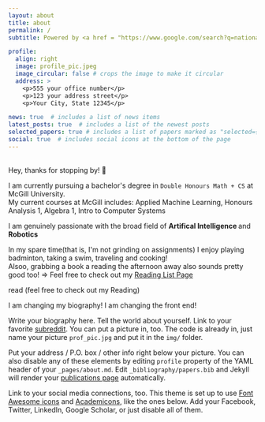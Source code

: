 ```yaml
---
layout: about
title: about
permalink: /
subtitle: Powered by <a href = "https://www.google.com/search?q=national+coffee+day&oq=national+coffee+day&aqs=chrome..69i57j0i512l2j0i67i650j0i512l6.3460j1j7&sourceid=chrome&ie=UTF-8"> 99% Caffein </a> and 1% Water (or being fully honest... 100% ☕)

profile:
  align: right
  image: profile_pic.jpeg
  image_circular: false # crops the image to make it circular
  address: >
    <p>555 your office number</p>
    <p>123 your address street</p>
    <p>Your City, State 12345</p>

news: true  # includes a list of news items
latest_posts: true  # includes a list of the newest posts
selected_papers: true # includes a list of papers marked as "selected={true}"
social: true  # includes social icons at the bottom of the page
---
```


<br>
Hey, thanks for stopping by! 👋

I am currently pursuing a bachelor's degree in `Double Honours Math + CS` at McGill University.  <br>
My current courses at McGill includes: Applied Machine Learning, Honours Analysis 1, Algebra 1, Intro to Computer Systems

I am genuinely passionate with the broad field of <b> Artifical Intelligence </b> and <b> Robotics </b> 

In my spare time(that is, I'm not grinding on assignments) I enjoy playing badminton, taking a swim, traveling and cooking!
<br>
Alsoo, grabbing a book a reading the afternoon away also sounds pretty good too! => Feel free to check out my [Reading List Page](/al-folio/publications/)




read (feel free to check out my Reading)

I am changing my biography! I am changing the front end!


Write your biography here. Tell the world about yourself. Link to your favorite [subreddit](http://reddit.com). You can put a picture in, too. The code is already in, just name your picture `prof_pic.jpg` and put it in the `img/` folder.

Put your address / P.O. box / other info right below your picture. You can also disable any of these elements by editing `profile` property of the YAML header of your `_pages/about.md`. Edit `_bibliography/papers.bib` and Jekyll will render your [publications page](/al-folio/publications/) automatically.

Link to your social media connections, too. This theme is set up to use [Font Awesome icons](http://fortawesome.github.io/Font-Awesome/) and [Academicons](https://jpswalsh.github.io/academicons/), like the ones below. Add your Facebook, Twitter, LinkedIn, Google Scholar, or just disable all of them.
